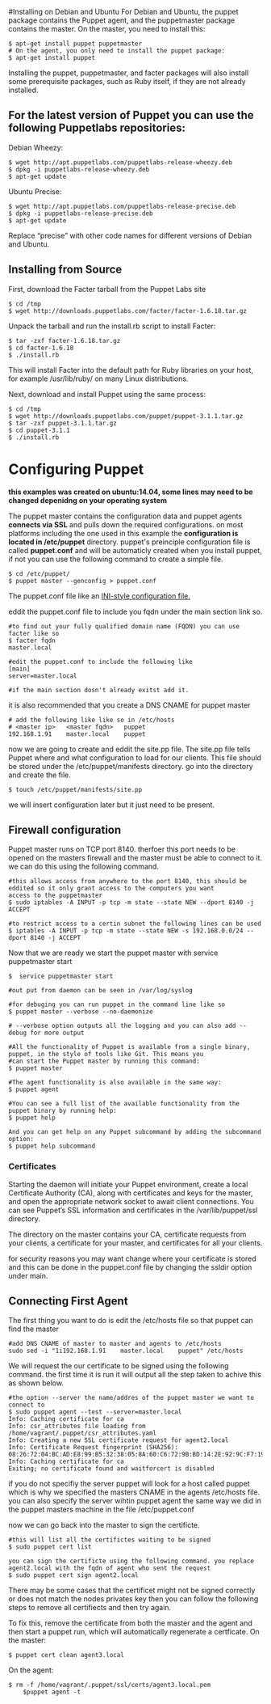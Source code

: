 #Installing on Debian and Ubuntu
For Debian and Ubuntu, the puppet package contains the Puppet agent, and the puppetmaster package contains the
master. On the master, you need to install this:
	
	$ apt-get install puppet puppetmaster
	# On the agent, you only need to install the puppet package:
	$ apt-get install puppet

Installing the puppet, puppetmaster, and facter packages will also install some prerequisite packages, such
as Ruby itself, if they are not already installed.

<h2> For the latest version of Puppet you can use the following Puppetlabs repositories:</h2>
Debian Wheezy:

	$ wget http://apt.puppetlabs.com/puppetlabs-release-wheezy.deb
	$ dpkg -i puppetlabs-release-wheezy.deb
	$ apt-get update

Ubuntu Precise:

	$ wget http://apt.puppetlabs.com/puppetlabs-release-precise.deb
	$ dpkg -i puppetlabs-release-precise.deb
	$ apt-get update
Replace “precise” with other code names for different versions of Debian and Ubuntu.

<h2> Installing from Source </h2>

First, download the Facter tarball from the Puppet Labs site

	$ cd /tmp
	$ wget http://downloads.puppetlabs.com/facter/facter-1.6.18.tar.gz
 Unpack the tarball and run the install.rb script to install Facter:

	$ tar -zxf facter-1.6.18.tar.gz
	$ cd facter-1.6.18
	$ ./install.rb
This will install Facter into the default path for Ruby libraries on your host, for example /usr/lib/ruby/ on many
Linux distributions.

Next, download and install Puppet using the same process:

	$ cd /tmp
	$ wget http://downloads.puppetlabs.com/puppet/puppet-3.1.1.tar.gz
	$ tar -zxf puppet-3.1.1.tar.gz
	$ cd puppet-3.1.1
	$ ./install.rb

# Configuring Puppet
<b> this examples was created on ubuntu:14.04, some lines may need to be changed depenidng on your operating system </b>

The puppet master contains the configuration data and puppet agents <b>connects via SSL</b> and pulls down the required configurations.
on most platforms including the one used in this example the <b>configuration is located in /etc/puppet</b> directory. puppet's preinciple configuration file is called <b>puppet.conf</b> and will be automaticly created when you install puppet, if not you can use the following command to create a simple file.

	$ cd /etc/puppet/
	$ puppet master --genconfig > puppet.conf

The puppet.conf file like an <a href="https://en.wikipedia.org/wiki/INI_file">INI-style configuration file.</a> 

eddit the puppet.conf file to include you fqdn under the main section link so. 

	#to find out your fully qualified domain name (FQDN) you can use facter like so
	$ facter fqdn
	master.local
	
	#edit the puppet.conf to include the following like
	[main]
	server=master.local
	
	#if the main section dosn't already exitst add it.

it is also recommended that you create a DNS CNAME for puppet master

	# add the following like like so in /etc/hosts
	# <master ip>	<master fqdn>	puppet
	192.168.1.91	master.local	puppet
	
now we are going to create and eddit the site.pp file. The site.pp file tells Puppet where and what configuration to load for our clients. This file should be stored under the /etc/puppet/manifests directory. go into the directory and create the file.

	$ touch /etc/puppet/manifests/site.pp

we will insert configuration later but it just need to be present.

<h2>Firewall configuration</h2>

Puppet master runs on TCP port 8140. therfoer this port needs to be opened on the masters firewall and the master must be able to connect to it. we can do this using the following command.
	
	#this allows access from anywhere to the port 8140, this should be eddited so it only grant access to the computers you want		access to the puppetmaster
	$ sudo iptables -A INPUT -p tcp -m state --state NEW --dport 8140 -j ACCEPT
	
	#to restrict access to a certin subnet the following lines can be used
	$ iptables -A INPUT -p tcp -m state --state NEW -s 192.168.0.0/24 --dport 8140 -j ACCEPT
	
	
Now that we are ready we start the puppet master with  service puppetmaster start

	$  service puppetmaster start
	
	#out put from daemon can be seen in /var/log/syslog
	
	#for debuging you can run puppet in the command line like so
	$ puppet master --verbose --no-daemonize
	
	# --verbose option outputs all the logging and you can also add --debug for more output
	
	#All the functionality of Puppet is available from a single binary, puppet, in the style of tools like Git. This means you
	#can start the Puppet master by running this command:	
	$ puppet master

	#The agent functionality is also available in the same way:
	$ puppet agent

	#You can see a full list of the available functionality from the puppet binary by running help:
	$ puppet help

	And you can get help on any Puppet subcommand by adding the subcommand option:
	$ puppet help subcommand

<h3> Certificates </h3>
Starting the daemon will initiate your Puppet environment, create a local Certificate Authority (CA), along with
certificates and keys for the master, and open the appropriate network socket to await client connections. You can see
Puppet’s SSL information and certificates in the /var/lib/puppet/ssl directory.

The directory on the master contains your CA, certificate requests from your clients, a certificate for your master,
and certificates for all your clients.

for security reasons you may want change where your certificate is stored and this can be done in the puppet.conf file by changing the ssldir option under main.

<h2> Connecting First Agent </h2>

The first thing you want to do is edit the /etc/hosts file so that puppet can find the master

	#add DNS CNAME of master to master and agents to /etc/hosts
	sudo sed -i "1i192.168.1.91    master.local    puppet" /etc/hosts
	
We will request the our certificate to be signed using the following command. the first time it is run it will output all the step taken to achive this as shown below.
	
	#the option --server the name/addres of the puppet master we want to connect to
	$ sudo puppet agent --test --server=master.local                     
	Info: Caching certificate for ca
	Info: csr_attributes file loading from /home/vagrant/.puppet/csr_attributes.yaml
	Info: Creating a new SSL certificate request for agent2.local
	Info: Certificate Request fingerprint (SHA256): 
	08:26:72:04:BC:AD:E8:99:B5:32:38:05:8A:60:C6:72:9B:BD:14:2E:92:9C:F7:19:61:46:62:B3:49:7A:25:01
	Info: Caching certificate for ca
	Exiting; no certificate found and waitforcert is disabled

if you do not specifiy the server puppet will look for a host called puppet which is why we specified the masters CNAME in the agents /etc/hosts file. you can also specify the server wihtin puppet agent the same way we did in the puppet masters machine in the file /etc/puppet.conf

now we can go back into the master to sign the certificte. 

	#this will list all the certifictes waiting to be signed
	$ sudo puppet cert list
	
	you can sign the certificte using the following command. you replace agent2.local with the fqdn of agent who sent the request
	$ sudo puppet cert sign agent2.local
	
	
There may be some cases that the certificet might not be signed correctly or does not match the nodes privates key then you can follow the following steps to remove all certifiects and then try again.

To fix this, remove the certificate from both the master and the agent and then        start a puppet run, which will automatically regenerate a certficate.
On the master:
  	
	$ puppet cert clean agent3.local
On the agent:
  	
	$ rm -f /home/vagrant/.puppet/ssl/certs/agent3.local.pem
        $puppet agent -t






